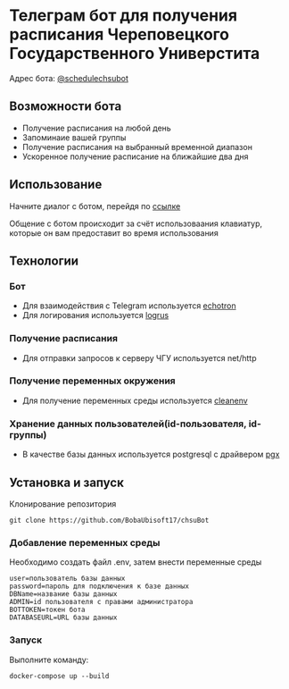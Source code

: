 # Телеграм бот для получения расписания Череповецкого Государственного Универстита

Адрес бота: [@schedulechsubot](https://t.me/schedulechsubot)

## Возможности бота
+ Получение расписания на любой день
+ Запоминаие вашей группы
+ Получение расписания на выбранный временной диапазон
+ Ускоренное получение расписание на ближайшие два дня

## Использование

Начните диалог с ботом, перейдя по [ссылке](https://t.me/schedulechsubot)

Общение с ботом происходит за счёт использоваания клавиатур, которые он вам предоставит во время использования

## Технологии

### Бот
+ Для взаимодействия с Telegram используется [echotron](https://github.com/NicoNex/echotron)
+ Для логирования используется [logrus](https://github.com/sirupsen/logrus)

### Получение расписания
+ Для отправки запросов к серверу ЧГУ используется net/http

### Получение переменных окружения 
+ Для получение переменных среды используется [cleanenv](https://github.com/ilyakaznacheev/cleanenv)

### Хранение данных пользователей(id-пользователя, id-группы)
+ В качестве базы данных используется postgresql c драйвером [pgx](https://github.com/jackc/pgx)

## Установка и запуск

Клонирование репозитория
~~~shell
git clone https://github.com/BobaUbisoft17/chsuBot
~~~

### Добавление переменных среды

Необходимо создать файл .env, затем внести переменные среды
~~~shell
user=пользователь базы данных
password=пароль для подключения к базе данных
DBName=название базы данных
ADMIN=id пользователя с правами администратора
BOTTOKEN=токен бота
DATABASEURL=URL базы данных
~~~



### Запуск
Выполните команду:
~~~shell
docker-compose up --build
~~~